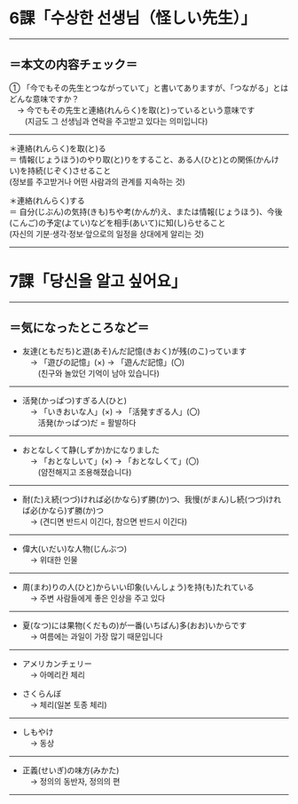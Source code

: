 # 6課「수상한 선생님（怪しい先生）」

---

## ＝本文の内容チェック＝

① 「今でもその先生とつながっていて」と書いてありますが、「つながる」とはどんな意味ですか？  
　→ 今でもその先生と連絡(れんらく)を取(と)っているという意味です  
　　(지금도 그 선생님과 연락을 주고받고 있다는 의미입니다)  

---

＊連絡(れんらく)を取(と)る  
＝ 情報(じょうほう)のやり取(と)りをすること、ある人(ひと)との関係(かんけい)を持続(じぞく)させること  
(정보를 주고받거나 어떤 사람과의 관계를 지속하는 것)  

＊連絡(れんらく)する  
＝ 自分(じぶん)の気持(きも)ちや考(かんが)え、または情報(じょうほう)、今後(こんご)の予定(よてい)などを相手(あいて)に知(し)らせること  
(자신의 기분·생각·정보·앞으로의 일정을 상대에게 알리는 것)  

---

# 7課「당신을 알고 싶어요」

---

## ＝気になったところなど＝

- 友達(ともだち)と遊(あそ)んだ記憶(きおく)が残(のこ)っています  
　→ 「遊びの記憶」(×) → 「遊んだ記憶」(〇)  
　　(친구와 놀았던 기억이 남아 있습니다)  

---

- 活発(かっぱつ)すぎる人(ひと)  
　→ 「いきおいな人」(×) → 「活発すぎる人」(〇)  
　　活発(かっぱつ)だ = 활발하다  

---

- おとなしくて静(しずか)かになりました  
　→ 「おとなしいて」(×) → 「おとなしくて」(〇)  
　　(얌전해지고 조용해졌습니다)  

---

- 耐(た)え続(つづ)ければ必(かなら)ず勝(か)つ、我慢(がまん)し続(つづ)ければ必(かなら)ず勝(か)つ  
　→ (견디면 반드시 이긴다, 참으면 반드시 이긴다)  

---

- 偉大(いだい)な人物(じんぶつ)  
　→ 위대한 인물  

---

- 周(まわ)りの人(ひと)からいい印象(いんしょう)を持(も)たれている  
　→ 주변 사람들에게 좋은 인상을 주고 있다  

---

- 夏(なつ)には果物(くだもの)が一番(いちばん)多(おお)いからです  
　→ 여름에는 과일이 가장 많기 때문입니다  

---

- アメリカンチェリー  
　→ 아메리칸 체리  

- さくらんぼ  
　→ 체리(일본 토종 체리)  

---

- しもやけ  
　→ 동상  

---

- 正義(せいぎ)の味方(みかた)  
　→ 정의의 동반자, 정의의 편  

---

